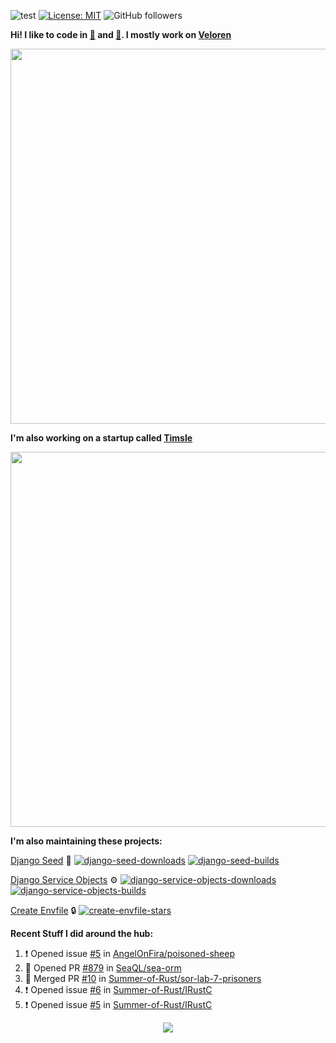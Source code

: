 ![test](https://hits.seeyoufarm.com/api/count/incr/badge.svg?url=https://github.com/AngelOnFira)
[![License: MIT](https://img.shields.io/badge/License-MIT-yellow.svg)](https://opensource.org/licenses/MIT)
![GitHub followers](https://img.shields.io/github/followers/angelonfira?style=social)

**Hi! I like to code in [:crab:](https://www.rust-lang.org/) and [:snake:](https://www.python.org/). I mostly work on [Veloren](https://veloren.net)**

<p align="center">
  <img width="600" src="https://media.discordapp.net/attachments/444005079410802699/730566298073038949/rsz_5f0656b6aa176.png">
</p>

**I'm also working on a startup called [Timsle](https://timsle.com)**

<p align="center">
  <img width="600" src="https://media.discordapp.net/attachments/444005079410802699/730566842674053130/rsz_5f0657242abb4.png">
</p>

**I'm also maintaining these projects:**

[Django Seed](https://github.com/Brobin/django-seed)
:seedling:
[![django-seed-downloads](https://pepy.tech/badge/django-seed)](https://pepy.tech/project/django-seed)
[![django-seed-builds](https://github.com/Brobin/django-seed/workflows/Test/badge.svg)](https://github.com/Brobin/django-seed)

[Django Service Objects](https://github.com/mixxorz/django-service-objects)
:gear:
[![django-service-objects-downloads](https://pepy.tech/badge/django-service-objects)](https://pepy.tech/project/django-service-objects)
[![django-service-objects-builds](https://github.com/mixxorz/django-service-objects/actions/workflows/test.yml/badge.svg)](https://github.com/mixxorz/django-service-objects/actions/workflows/test.yml)

[Create Envfile](https://github.com/SpicyPizza/create-envfile)
:lock:
[![create-envfile-stars](https://img.shields.io/github/stars/SpicyPizza/create-envfile?style=social)](https://github.com/SpicyPizza/create-envfile)

**Recent Stuff I did around the hub:**

<!--START_SECTION:activity-->
1. ❗️ Opened issue [#5](https://github.com/AngelOnFira/poisoned-sheep/issues/5) in [AngelOnFira/poisoned-sheep](https://github.com/AngelOnFira/poisoned-sheep)
2. 💪 Opened PR [#879](https://github.com/SeaQL/sea-orm/pull/879) in [SeaQL/sea-orm](https://github.com/SeaQL/sea-orm)
3. 🎉 Merged PR [#10](https://github.com/Summer-of-Rust/sor-lab-7-prisoners/pull/10) in [Summer-of-Rust/sor-lab-7-prisoners](https://github.com/Summer-of-Rust/sor-lab-7-prisoners)
4. ❗️ Opened issue [#6](https://github.com/Summer-of-Rust/IRustC/issues/6) in [Summer-of-Rust/IRustC](https://github.com/Summer-of-Rust/IRustC)
5. ❗️ Opened issue [#5](https://github.com/Summer-of-Rust/IRustC/issues/5) in [Summer-of-Rust/IRustC](https://github.com/Summer-of-Rust/IRustC)
<!--END_SECTION:activity-->

<p align="center">
  <img src="https://github-profile-trophy.vercel.app/?username=angelonfira&column=4&theme=nord&margin-w=15&margin-h=15">
</p>
